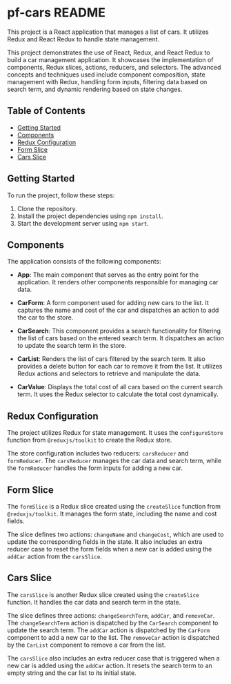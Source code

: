 # pf-cars README

This project is a React application that manages a list of cars. It utilizes Redux and React Redux to handle state management.

This project demonstrates the use of React, Redux, and React Redux to build a car management application. It showcases the implementation of components, Redux slices, actions, reducers, and selectors. The advanced concepts and techniques used include component composition, state management with Redux, handling form inputs, filtering data based on search term, and dynamic rendering based on state changes.

## Table of Contents

- [Getting Started](#getting-started)
- [Components](#components)
- [Redux Configuration](#redux-configuration)
- [Form Slice](#form-slice)
- [Cars Slice](#cars-slice)

## Getting Started

To run the project, follow these steps:

1. Clone the repository.
2. Install the project dependencies using `npm install`.
3. Start the development server using `npm start`.

## Components

The application consists of the following components:

- **App**: The main component that serves as the entry point for the application. It renders other components responsible for managing car data.

- **CarForm**: A form component used for adding new cars to the list. It captures the name and cost of the car and dispatches an action to add the car to the store.

- **CarSearch**: This component provides a search functionality for filtering the list of cars based on the entered search term. It dispatches an action to update the search term in the store.

- **CarList**: Renders the list of cars filtered by the search term. It also provides a delete button for each car to remove it from the list. It utilizes Redux actions and selectors to retrieve and manipulate the data.

- **CarValue**: Displays the total cost of all cars based on the current search term. It uses the Redux selector to calculate the total cost dynamically.

## Redux Configuration

The project utilizes Redux for state management. It uses the `configureStore` function from `@reduxjs/toolkit` to create the Redux store.

The store configuration includes two reducers: `carsReducer` and `formReducer`. The `carsReducer` manages the car data and search term, while the `formReducer` handles the form inputs for adding a new car.

## Form Slice

The `formSlice` is a Redux slice created using the `createSlice` function from `@reduxjs/toolkit`. It manages the form state, including the name and cost fields.

The slice defines two actions: `changeName` and `changeCost`, which are used to update the corresponding fields in the state. It also includes an extra reducer case to reset the form fields when a new car is added using the `addCar` action from the `carsSlice`.

## Cars Slice

The `carsSlice` is another Redux slice created using the `createSlice` function. It handles the car data and search term in the state.

The slice defines three actions: `changeSearchTerm`, `addCar`, and `removeCar`. The `changeSearchTerm` action is dispatched by the `CarSearch` component to update the search term. The `addCar` action is dispatched by the `CarForm` component to add a new car to the list. The `removeCar` action is dispatched by the `CarList` component to remove a car from the list.

The `carsSlice` also includes an extra reducer case that is triggered when a new car is added using the `addCar` action. It resets the search term to an empty string and the car list to its initial state.
